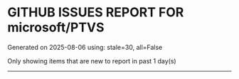 
# GITHUB ISSUES REPORT FOR microsoft/PTVS


Generated on 2025-08-06 using: stale=30, all=False


Only showing items that are new to report in past 1 day(s)


---




















